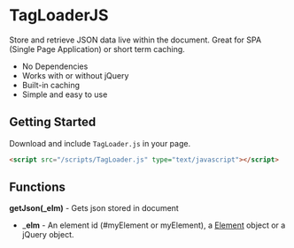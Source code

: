 # TagLoaderJS
Store and retrieve JSON data live within the document. Great for SPA (Single Page Application) or short term caching.

* No Dependencies
* Works with or without jQuery
* Built-in caching
* Simple and easy to use

## Getting Started
Download and include `TagLoader.js` in your page.

```html
<script src="/scripts/TagLoader.js" type="text/javascript"></script>
```

## Functions

**getJson(_elm)** - Gets json stored in document
  * ___elm__ - An element id (#myElement or myElement), a [Element](https://developer.mozilla.org/en-US/docs/Web/API/Element) object or a jQuery object.